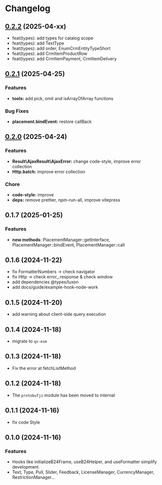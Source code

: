 # Changelog

## [0.2.2](https://github.com/bitrix24/b24ui/compare/v0.2.1...v0.2.2) (2025-04-xx)

* feat(types): add types for catalog scope
* feat(types): add TextType
* feat(types): add order, EnumCrmEntityTypeShort
* feat(types): add CrmItemProductRow
* feat(types): add CrmItemPayment, CrmItemDelivery

## [0.2.1](https://github.com/bitrix24/b24ui/compare/v0.2.0...v0.2.1) (2025-04-25)

### Features

* **tools:** add pick, omit and isArrayOfArray functions

### Bug Fixes
* **placement.bindEvent:** restore callBack

## [0.2.0](https://github.com/bitrix24/b24ui/compare/v0.1.7...v0.2.0) (2025-04-24)

### Features

* **Result\AjaxResult\AjaxError:** change code-style, improve error collection
* **Http.batch:** improve error collection

### Chore

* **code-style:** improve
* **deps:** remove prettier, npm-run-all, improve vitepress

## 0.1.7 (2025-01-25)

### Features

* **new methods**: PlacementManager::getInterface, PlacementManager::bindEvent, PlacementManager::call

## 0.1.6 (2024-11-22)

- fix FormatterNumbers -> check navigator
- fix Http -> check error_.response & check window
- add dependencies @types/luxon
- add docs/guide/example-hook-node-work

## 0.1.5 (2024-11-20)

- add warning about client-side query execution

## 0.1.4 (2024-11-18)

- migrate to `qs-esm`

## 0.1.3 (2024-11-18)

- Fix the error at fetchListMethod

## 0.1.2 (2024-11-18)

- The `protobufjs` module has been moved to internal

## 0.1.1 (2024-11-16)

- fix code Style

## 0.1.0 (2024-11-16)

### Features

- Hooks like initializeB24Frame, useB24Helper, and useFormatter simplify development.
- Text, Type, Pull, Slider, Feedback, LicenseManager, CurrencyManager, RestrictionManager...
